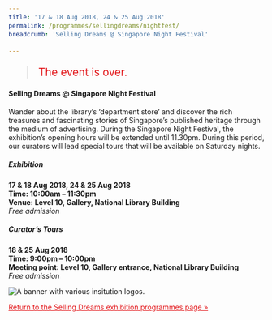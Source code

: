 ```yaml
---
title: '17 & 18 Aug 2018, 24 & 25 Aug 2018'
permalink: /programmes/sellingdreams/nightfest/
breadcrumb: 'Selling Dreams @ Singapore Night Festival'

---
```



<blockquote style="color: #E21216; font-size: 150%;">The event is over.</blockquote>

#### Selling Dreams @ Singapore Night Festival

Wander about the library’s ‘department store’ and discover the rich treasures and fascinating stories of Singapore’s published heritage through the medium of advertising. During the Singapore Night Festival, the exhibition’s opening hours will be extended until 11.30pm. During this period, our curators will lead special tours that will be available on Saturday nights.

##### Exhibition
__17 & 18 Aug 2018, 24 & 25 Aug 2018__<br>
__Time: 10:00am – 11:30pm__<br>
__Venue: Level 10, Gallery, National Library Building__<br>
_Free admission_

##### Curator’s Tours
__18 & 25 Aug 2018__<br>
__Time: 9:00pm – 10:00pm__<br>
__Meeting point: Level 10, Gallery entrance, National Library Building__<br>
_Free admission_

<img srcset="/images/event-images/sellingdreamsonsite/SNF_Credit_Line_Black_940x323_400w.jpg 400w, /images/event-images/sellingdreamsonsite/SNF_Credit_Line_Black_940x323_940w.jpg 940w" sizes="(max-width: 500px) 40vw, 94vw" height="323" width="940" src="/images/event-images/sellingdreamsonsite/SNF_Credit_Line_Black_940x323_400w.jpg" alt="A banner with various insitution logos.">

<a href="/exhibitions/past-exhibitions/sellingdreams/programmes/" style="color:#E21216;">Return to the Selling Dreams exhibition programmes page &#187;</a>
